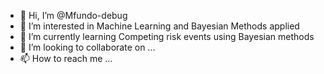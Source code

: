 - 👋 Hi, I’m @Mfundo-debug
- 👀 I’m interested in Machine Learning and Bayesian Methods applied
- 🌱 I’m currently learning Competing risk events using Bayesian methods
- 💞️ I’m looking to collaborate on ...
- 📫 How to reach me ...

<!---
Mfundo-debug/Mfundo-debug is a ✨ special ✨ repository because its `README.md` (this file) appears on your GitHub profile.
You can click the Preview link to take a look at your changes.
--->
